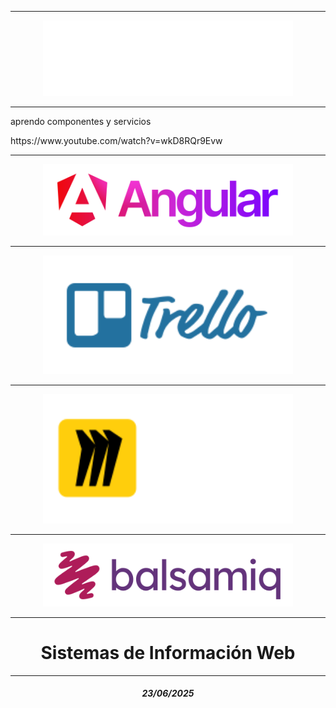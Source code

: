 <hr>
    <div align="center">
        <a href="https://github.com/R3Ccusco"
            target="_blank">
            <img src="https://github.com/R3Ccusco/r3c/blob/main/logoreccusco.svg" width="400">
        </a>
    </div>

<hr>
    <p>aprendo componentes y servicios</p>
	https://www.youtube.com/watch?v=wkD8RQr9Evw

<hr>
    <div align="center">
        <a href="https://angular.dev/"
            target="_blank">
            <img src="https://github.com/R3Ccusco/r3c/blob/main/logoangular.svg" width="400">
        </a>
    </div>

<hr>
    <div align="center">
        <a href="https://trello.com/"
            target="_blank">
            <img src="https://github.com/R3Ccusco/r3c/blob/main/logotrello.svg" width="400">
        </a>
    </div>

<hr>
    <div align="center">
        <a href="https://miro.com/"
            target="_blank">
            <img src="https://github.com/R3Ccusco/r3c/blob/main/logomiro.svg" width="400">
        </a>
    </div>

<hr>
    <div align="center">
        <a href="https://balsamiq.com/"
            target="_blank">
            <img src="https://github.com/R3Ccusco/r3c/blob/main/logobalsamiq.svg" width="400">
        </a>
    </div>

<hr>
<h1 align="center">
Sistemas de Información Web
</h1>

<hr>
    <h5 align="center">
        23/06/2025
    </h5>
